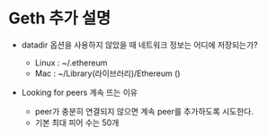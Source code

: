 # Geth 추가 설명

- datadir 옵션을 사용하지 않았을 때 네트워크 정보는 어디에 저장되는가?

  - Linux : ~/.ethereum
  - Mac : ~/Library(라이브러리)/Ethereum ()

- Looking for peers 계속 뜨는 이유
  - peer가 충분히 연결되지 않으면 계속 peer를 추가하도록 시도한다.
  - 기본 최대 피어 수는 50개
